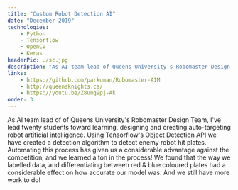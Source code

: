 ```yaml
---
title: "Custom Robot Detection AI"
date: "December 2019"
technologies:
    - Python
    - Tensorflow
    - OpenCV
    - Keras
headerPic: ./sc.jpg
description: "As AI team lead of Queens University's Robomaster Design Team, I've lead twenty students toward learning, designing and creating auto-targeting robot artificial intelligence. Using Tensorflow's Object Detection API we have created a detection algorithm to detect enemy robot hit plates. Automating this process has given us a considerable advantage against the competition, and we learned a ton in the process! We found that the way we labelled data, and differentiating between red & blue coloured plates had a considerable effect on how accurate our model was. And we still have more work to do!"
links:
    - https://github.com/parkuman/Robomaster-AIM
    - http://queensknights.ca/
    - https://youtu.be/Z8ung9pj-Ak
order: 3
---
```


As AI team lead of of Queens University's Robomaster Design Team, I've lead twenty students toward learning, designing and creating auto-targeting robot artificial intelligence. Using Tensorflow's Object Detection API we have created a detection algorithm to detect enemy robot hit plates. Automating this process has given us a considerable advantage against the competition, and we learned a ton in the process! We found that the way we labelled data, and differentiating between red & blue coloured plates had a considerable effect on how accurate our model was. And we still have more work to do!

